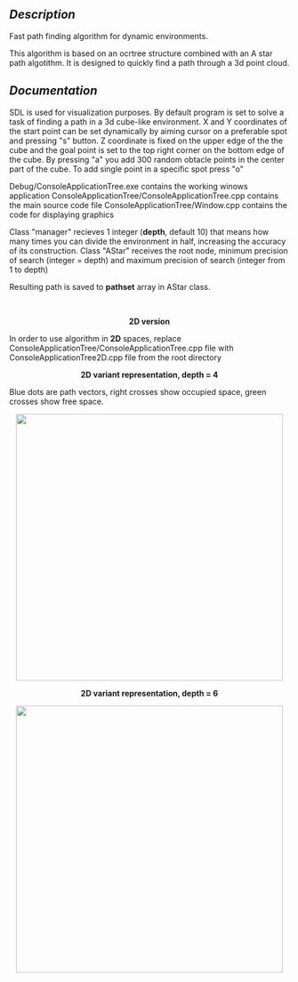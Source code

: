 <h2><i> Description </i></h2>

Fast path finding algorithm for dynamic environments.

This algorithm is based on an ocrtree structure combined with an A star path algotithm.
It is designed to quickly find a path through a 3d point cloud.

<h2><i> Documentation </i></h2>

SDL is used for visualization purposes.
By default program is set to solve a task of finding a path in a 3d cube-like environment. X and Y coordinates of the start point can be set dynamically by aiming cursor on a preferable spot and pressing "s" button. Z coordinate is fixed on the upper edge of the the cube and the goal point is set to the top right corner on the bottom edge of the cube.
By pressing "a" you add 300 random obtacle points in the center part of the cube.
To add single point in a specific spot press "o"

Debug/ConsoleApplicationTree.exe contains the working winows application
ConsoleApplicationTree/ConsoleApplicationTree.cpp contains the main source code file
ConsoleApplicationTree/Window.cpp contains the code for displaying graphics

Class "manager" recieves 1 integer (<b>depth</b>, default 10) that means how many times you can divide the environment in half, increasing the accuracy of its construction.
Class "AStar" receives the root node, minimum precision of search (integer = depth) and maximum precision of search (integer from 1 to depth)

Resulting path is saved to <b>pathset</b> array in AStar class.

<br>
<p align="center"><b>2D version</b></p>
In order to use algorithm in <b>2D</b> spaces, replace ConsoleApplicationTree/ConsoleApplicationTree.cpp file with ConsoleApplicationTree2D.cpp file from the root directory
<br>
<p align="center"><b> 2D variant representation, depth = 4 </b></p>
Blue dots are path vectors, right crosses show occupied space, green crosses show free space.
<p align="center">
  <image src="https://user-images.githubusercontent.com/29633052/48675325-811ba980-eb68-11e8-83a0-7f54ebbfaa3e.png" height="480"></image>
</p>

<p align="center"><b> 2D variant representation, depth = 6 </b></p>
<p align="center">
  <image src="https://user-images.githubusercontent.com/29633052/48675479-4f0b4700-eb6a-11e8-9333-860ef51dc11d.png" height="480"></image>
</p>
